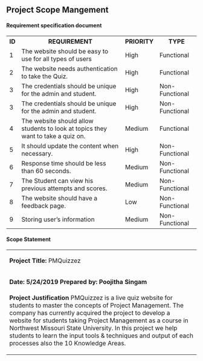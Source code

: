 <!DOCTYPE html>
<html lang="en">
<head>
  <meta charset="utf-8">
  <link rel="stylesheet" href="https://stackpath.bootstrapcdn.com/bootstrap/4.3.1/css/bootstrap.min.css">
  <link rel="stylesheet" href="https://stackpath.bootstrapcdn.com/bootstrap/4.3.1/js/bootstrap.min.js">
  <link rel="stylesheet" href="https://stackpath.bootstrapcdn.com/bootstrap/4.3.1/js/bootstrap.bundle.min.js">
</head>
<body>
<div class="container">
<h2>Project Scope Mangement</h2>
<h4>Requirement specification document</h4>
</nav>
</div>
<div class="container">
<table>
  <tr>
    <th>ID</th>
    <th>REQUIREMENT</th> 
    <th>PRIORITY</th>
    <th>TYPE
  </tr>
  <tr>
  <td>1</td>
  <td>The website should be easy to use for all types of users</td>
  <td>High</td>
  <td>Functional</td>
  </tr>
  <tr>
  <td>2</td>
  <td>The website needs authentication to take the Quiz.</td>
  <td>High</td>
  <td>Functional</td>
  </tr>
  <tr>
  <td>3</td>
  <td>The credentials should be unique for the admin and student.</td>
  <td>High</td>
  <td>Non-Functional</td>
  </tr>
  <tr>
  <td>3</td>
  <td>The credentials should be unique for the admin and student.</td>
  <td>High</td>
  <td>Non-Functional</td>
  </tr>
  <tr>
  <td>4</td>
  <td>The website should allow students to look at topics they want to take a quiz on.</td>
  <td>Medium</td>
  <td>Functional</td>
  </tr>
  <tr>
  <td>5</td>
  <td>It should update the content when necessary.</td>
  <td>High</td>
  <td>Non-Functional</td>
  </tr>
  <tr>
  <td>6</td>
  <td>Response time should be less than 60 seconds.</td>
  <td>Medium</td>
  <td>Non-Functional</td>
  </tr>
  <tr>
  <td>7</td>
  <td>The Student can view his previous attempts and scores.</td>
  <td>Medium</td>
  <td>Non-Functional</td>
  </tr>
  <tr>
  <td>8</td>
  <td>The website should have a feedback page.</td>
  <td>Low</td>
  <td>Non-Functional</td>
  </tr>
  <tr>
  <td>9</td>
  <td>Storing user’s information</td>
  <td>Medium</td>
  <td>Non-Functional</td>
  </tr>
  </table>
  </div>
  <h4>Scope Statement</h4>
  <table>
  <tr>
  <td>
  <p><b>Project Title: </b>PMQuizzez</p>
  <br><b>Date: 5/24/2019</b>	 <b>Prepared by: Poojitha Singam</b><br>
  </td>
  </tr>
  <tr>
  <td>
   <p><b>Project Justification</b>
PMQuizzez is a live quiz website for students to master the concepts of Project Management. The company has currently acquired the project to develop a website for students taking Project Management as a course in Northwest Missouri State University. In this project we help students to learn the input tools & techniques and output of each processes also the 10 Knowledge Areas. </p>
  </td>
  </tr>
  </table>
  </body>
  </html>

